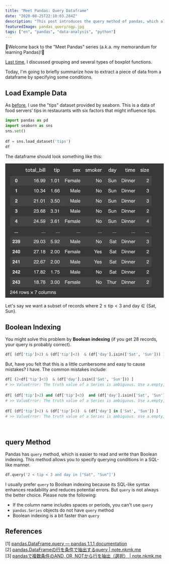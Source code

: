 ```yaml
---
title: "Meet Pandas: Query Dataframe"
date: "2020-08-25T22:10:03.284Z"
description: "This post introduces the query method of pandas, which allows us to query dataframes in a SQL-like manner."
featuredImage: pandas_query/ogp.jpg
tags: ["en", "pandas", "data-analysis", "python"]
---
```

🐼Welcome back to the "Meet Pandas" series (a.k.a. my memorandum for learning Pandas)!🐼

[Last time](https://hippocampus-garden.com/pandas_boxplot/), I discussed grouping and several types of boxplot functions. 

Today, I'm going to briefly summarize how to extract a piece of data from a dataframe by specifying some conditions.

## Load Example Data
As [before](https://hippocampus-garden.com/pandas_boxplot/), I use the "tips" dataset provided by seaborn. This is a data of food servers’ tips in restaurants with six factors that might influence tips.

```python
import pandas as pd
import seaborn as sns
sns.set()

df = sns.load_dataset('tips')
df
```

The dataframe should look something like this:

![](2020-08-25-12-28-32.png)

Let's say we want a subset of records where $2 \leq \mathrm{tip} < 3$ and $\mathrm{day} \in \{\mathrm{Sat},\mathrm{Sun}\}$.

## Boolean Indexing
You might solve this problem by **Boolean indexing** (if you get 28 records, your query is probably correct).

```python
df[ (df['tip']>2) & (df['tip']<3)  & (df['day'].isin(['Sat', 'Sun'])) ]
```

But, have you felt that this is a little cumbersome and easy to cause mistakes? I have. The common mistakes include:

```python
df[ (2<df['tip']<3)  & (df['day'].isin(['Sat', 'Sun'])) ]
# >> ValueError: The truth value of a Series is ambiguous. Use a.empty, a.bool(), a.item(), a.any() or a.all().

df[ (df['tip']>2) and (df['tip']<3)  and (df['day'].isin(['Sat', 'Sun'])) ]
# >> ValueError: The truth value of a Series is ambiguous. Use a.empty, a.bool(), a.item(), a.any() or a.all().

df[ (df['tip']>2) & (df['tip']<3)  & (df['day'] in ['Sat', 'Sun']) ]
# >> ValueError: The truth value of a Series is ambiguous. Use a.empty, a.bool(), a.item(), a.any() or a.all().
```
<br/>

## query Method
Pandas has `query` method, which is easier to read and write than Boolean indexing. This method allows you to specify querying conditions in a SQL-like manner.

```python
df.query('2 < tip < 3 and day in ["Sat", "Sun"]')
```

I usually prefer `query` to Boolean indexing because its SQL-like syntax enhances readability and reduces potential errors. But `query` is not always the better choice. Please note the following:

- If the column name includes spaces or periods, you can't use `query`
- `pandas.Series` objects do not have `query` method
- Boolean indexing is a bit faster than `query`

## References
[1] [pandas.DataFrame.query — pandas 1.1.1 documentation](https://pandas.pydata.org/pandas-docs/stable/reference/api/pandas.DataFrame.query.html)  
[2] [pandas.DataFrameの行を条件で抽出するquery | note.nkmk.me](https://note.nkmk.me/python-pandas-query/)  
[3] [pandasで複数条件のAND, OR, NOTから行を抽出（選択） | note.nkmk.me](https://note.nkmk.me/python-pandas-multiple-conditions/)
